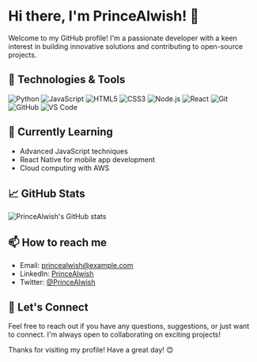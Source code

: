 # Hi there, I'm PrinceAlwish! 👋

Welcome to my GitHub profile! I'm a passionate developer with a keen interest in building innovative solutions and contributing to open-source projects.

## 🔧 Technologies & Tools

![Python](https://img.shields.io/badge/-Python-333a50?style=flat&logo=python)
![JavaScript](https://img.shields.io/badge/-JavaScript-333a50?style=flat&logo=javascript)
![HTML5](https://img.shields.io/badge/-HTML5-333a50?style=flat&logo=html5)
![CSS3](https://img.shields.io/badge/-CSS3-333a50?style=flat&logo=css3)
![Node.js](https://img.shields.io/badge/-Node.js-333a50?style=flat&logo=node.js)
![React](https://img.shields.io/badge/-React-333a50?style=flat&logo=react)
![Git](https://img.shields.io/badge/-Git-333a50?style=flat&logo=git)
![GitHub](https://img.shields.io/badge/-GitHub-333a50?style=flat&logo=github)
![VS Code](https://img.shields.io/badge/-VS%20Code-333a50?style=flat&logo=visual-studio-code)

## 🌱 Currently Learning

- Advanced JavaScript techniques
- React Native for mobile app development
- Cloud computing with AWS

## 📈 GitHub Stats

![PrinceAlwish's GitHub stats](https://github-readme-stats.vercel.app/api?username=PrinceAlwish&show_icons=true&theme=radical)

## 📫 How to reach me

- Email: princealwish@example.com
- LinkedIn: [PrinceAlwish](https://www.linkedin.com/in/princealwish)
- Twitter: [@PrinceAlwish](https://twitter.com/PrinceAlwish)

## 💬 Let's Connect

Feel free to reach out if you have any questions, suggestions, or just want to connect. I'm always open to collaborating on exciting projects!

Thanks for visiting my profile! Have a great day! 😊

